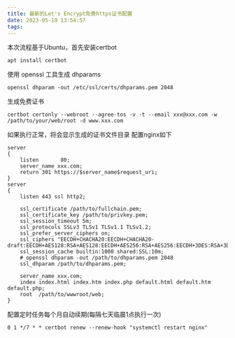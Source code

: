 ```yaml
---
title: 最新的Let's Encrypt免费https证书配置
date: 2023-05-19 13:54:57
tags:
---
```


本次流程基于Ubuntu，首先安装certbot
```shell
apt install certbot
```
使用 openssl 工具生成 dhparams
```shell
openssl dhparam -out /etc/ssl/certs/dhparams.pem 2048
```
生成免费证书
```shell
certbot certonly --webroot --agree-tos -v -t --email xxx@xxx.com -w /path/to/your/web/root -d www.xxx.com
```
如果执行正常，将会显示生成的证书文件目录
配置nginx如下
```shell
server
{
    listen       80;
    server_name xxx.com;
    return 301 https://$server_name$request_uri;
}
server
{
    listen 443 ssl http2;

    ssl_certificate /path/to/fullchain.pem;
    ssl_certificate_key /path/to/privkey.pem;
    ssl_session_timeout 5m;
    ssl_protocols SSLv3 TLSv1 TLSv1.1 TLSv1.2;
    ssl_prefer_server_ciphers on;
    ssl_ciphers "EECDH+CHACHA20:EECDH+CHACHA20-draft:EECDH+AES128:RSA+AES128:EECDH+AES256:RSA+AES256:EECDH+3DES:RSA+3DES:!MD5";
    ssl_session_cache builtin:1000 shared:SSL:10m;
    # openssl dhparam -out /path/to/dhparams.pem 2048
    ssl_dhparam /path/to/dhparams.pem;

    server_name xxx.com;
    index index.html index.htm index.php default.html default.htm default.php;
    root  /path/to/wwwroot/web;
}
```

配置定时任务每个月自动续期(每隔七天临晨1点执行一次)
```shell
0 1 */7 * * certbot renew --renew-hook "systemctl restart nginx"
```




